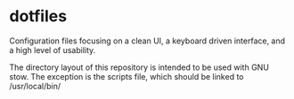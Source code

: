 # dotfiles
Configuration files focusing on a clean UI, a keyboard driven interface, and a high level of usability.

The directory layout of this repository is intended to be used with GNU stow. The exception is the scripts file, which should be linked to /usr/local/bin/
